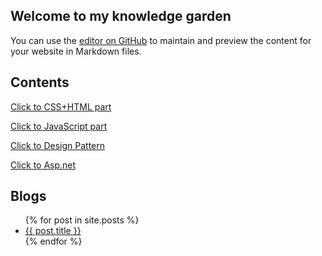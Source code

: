 ## Welcome to my knowledge garden

You can use the [editor on GitHub](https://github.com/960761/960761.github.io/edit/master/README.md) to maintain and preview the content for your website in Markdown files.


## Contents


[Click to CSS+HTML part](https://960761.github.io/AboutCSS/)


[Click to JavaScript part](https://960761.github.io/AboutJS/)


[Click to Design Pattern](https://960761.github.io/AboutDesignPattern/)


[Click to Asp.net](https://960761.github.io/AboutAspNet/)

## Blogs


<ul>
  {% for post in site.posts %}
    <li>
      <a href="{{ site.baseurl }}{{ post.url }}">{{ post.title }}</a>
    </li>
  {% endfor %}
</ul>
